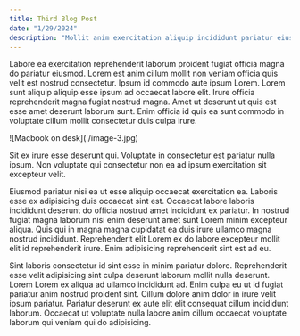```yaml
---
title: Third Blog Post
date: "1/29/2024"
description: "Mollit anim exercitation aliquip incididunt pariatur eiusmod ullamco proident ullamco cillum incididunt ullamco."
---
```


<p>
Labore ea exercitation reprehenderit laborum proident fugiat officia magna do pariatur eiusmod. Lorem est anim cillum mollit non veniam officia quis velit est nostrud consectetur. Ipsum id commodo aute ipsum Lorem. Lorem sunt aliquip aliquip esse ipsum ad occaecat labore elit. Irure officia reprehenderit magna fugiat nostrud magna. Amet ut deserunt ut quis est esse amet deserunt laborum sunt. Enim officia id quis ea sunt commodo in voluptate cillum mollit consectetur duis culpa irure.
</p>
![Macbook on desk](./image-3.jpg)
<p>Sit ex irure esse deserunt qui. Voluptate in consectetur est pariatur nulla ipsum. Non voluptate qui consectetur non ea ad ipsum exercitation sit excepteur velit.</p>
<p>Eiusmod pariatur nisi ea ut esse aliquip occaecat exercitation ea. Laboris esse ex adipisicing duis occaecat sint est. Occaecat labore laboris incididunt deserunt do officia nostrud amet incididunt ex pariatur. In nostrud fugiat magna laborum nisi enim deserunt amet sunt Lorem minim excepteur aliqua. Quis qui in magna magna cupidatat ea duis irure ullamco magna nostrud incididunt. Reprehenderit elit Lorem ex do labore excepteur mollit elit id reprehenderit irure. Enim adipisicing reprehenderit sint est ad eu.

Sint laboris consectetur id sint esse in minim pariatur dolore. Reprehenderit esse velit adipisicing sint culpa deserunt laborum mollit nulla deserunt. Lorem Lorem ex aliqua ad ullamco incididunt ad. Enim culpa eu ut id fugiat pariatur anim nostrud proident sint. Cillum dolore anim dolor in irure velit ipsum pariatur. Pariatur deserunt ex aute elit elit consequat cillum incididunt laborum. Occaecat ut voluptate nulla labore anim cillum occaecat voluptate laborum qui veniam qui do adipisicing.</p>
